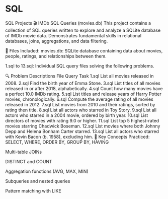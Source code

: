 # SQL
SQL Projects
🎬 IMDb SQL Queries (movies.db)
This project contains a collection of SQL queries written to explore and analyze a SQLite database of IMDb movie data. Demonstrates fundamental skills in relational databases, joins, aggregations, and data filtering.

📂 Files Included:
movies.db: SQLite database containing data about movies, people, ratings, and relationships between them.

1.sql to 13.sql: Individual SQL query files solving the following problems.

🔍 Problem Descriptions
File	Query Task
1.sql	List all movies released in 2008.
2.sql	Find the birth year of Emma Stone.
3.sql	List titles of all movies released in or after 2018, alphabetically.
4.sql	Count how many movies have a perfect 10.0 IMDb rating.
5.sql	List titles and release years of Harry Potter movies, chronologically.
6.sql	Compute the average rating of all movies released in 2012.
7.sql	List movies from 2010 and their ratings, sorted by rating then title.
8.sql	List all actors who starred in Toy Story.
9.sql	List all actors who starred in a 2004 movie, ordered by birth year.
10.sql	List directors of movies with rating 9.0 or higher.
11.sql	List top 5 highest-rated movies starring Chadwick Boseman.
12.sql	List movies where both Johnny Depp and Helena Bonham Carter starred.
13.sql	List all actors who starred with Kevin Bacon (b. 1958), excluding him.
🧠 Key Concepts Practiced:
SELECT, WHERE, ORDER BY, GROUP BY, HAVING

Multi-table JOINs

DISTINCT and COUNT

Aggregation functions (AVG, MAX, MIN)

Subqueries and nested queries

Pattern matching with LIKE

